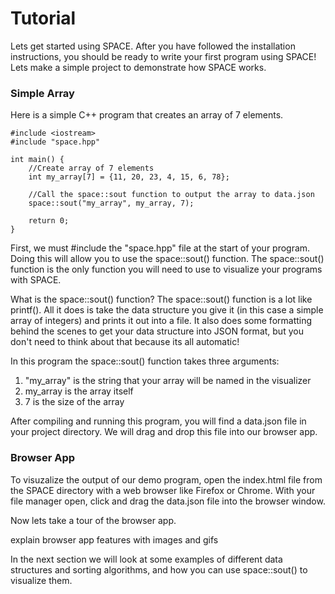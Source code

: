 # Tutorial

Lets get started using SPACE. After you have followed the installation 
instructions, you should be ready to write your first program using SPACE! 
Lets make a simple project to demonstrate how SPACE works.

### Simple Array

Here is a simple C++ program that creates an array of 7 elements.

	#include <iostream>
	#include "space.hpp"

	int main() {
		//Create array of 7 elements
	    int my_array[7] = {11, 20, 23, 4, 15, 6, 78};

	    //Call the space::sout function to output the array to data.json
		space::sout("my_array", my_array, 7);

	    return 0;
	}

First, we must #include the "space.hpp" file at the start of your program. 
Doing this will allow you to use the space::sout() function. The 
space::sout() function is the only function you will need to use to 
visualize your programs with SPACE. 

What is the space::sout() function? The space::sout() function is a lot like 
printf(). All it does is take the data structure you give it (in this case 
a simple array of integers) and prints it out into a file. It also does 
some formatting behind the scenes to get your data structure into JSON format, 
but you don't need to think about that because its all automatic!

In this program the space::sout() function takes three arguments:

1. "my_array" is the string that your array will be named in the visualizer
2. my_array is the array itself
3. 7 is the size of the array

After compiling and running this program, you will find a data.json file 
in your project directory. We will drag and drop this file into our browser 
app.

### Browser App

To visuzalize the output of our demo program, open the index.html file from 
the SPACE directory with a web browser like Firefox or Chrome. With your 
file manager open, click and drag the data.json file into the browser window. 

Now lets take a tour of the browser app.

explain browser app features with images and gifs

In the next section we will look at some examples of different data 
structures and sorting algorithms, and how you can use space::sout() to 
visualize them.
